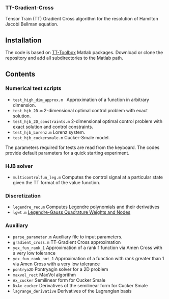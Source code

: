 ### TT-Gradient-Cross
Tensor Train (TT) Gradient Cross algorithm for the resolution of Hamilton Jacobi Bellman equation.

## Installation
The code is based on [TT-Toolbox](https://github.com/oseledets/TT-Toolbox) Matlab packages. Download or clone the repository and add all subdirectories to the Matlab path.

## Contents

### Numerical test scripts

* `test_high_dim_approx.m `  Approximation of a function in arbitrary dimension.
* `test_hjb_2D.m` 2-dimensional optimal control problem with exact solution.
* `test_hjb_2D_constraints.m` 2-dimensional optimal control problem with exact solution and control constraints.
* `test_hjb_Lorenz.m` Lorenz system.
*  `test_hjb_cuckersmale.m` Cucker-Smale model.

The parameters required for tests are read from the keyboard. The codes provide default parameters for a quick starting experiment.

### HJB solver

* `multicontrolfun_leg.m` Computes the control signal at a particular state given the TT format of the value function.

### Discretization

* `legendre_rec.m` Computes Legendre polynomials and their derivatives
* `lgwt.m` [Legendre-Gauss Quadrature Weights and Nodes](https://uk.mathworks.com/matlabcentral/fileexchange/4540-legendre-gauss-quadrature-weights-and-nodes)

### Auxiliary

* `parse_parameter.m` Auxiliary file to input parameters.
* `gradient_cross.m` TT-Gradient Cross approximation
* `yex_fun_rank_1` Approximation of a rank 1 function via Amen Cross with a very low tolerance
* `yex_fun_rank_not_1` Approximation of a function with rank greater than 1 via Amen Cross with a very low tolerance
*  `pontrya2D`  Pontryagin solver for a 2D problem
*  `maxvol_rect`  MaxVol algorithm
*  `Ax_cucker` Semilinear form for Cucker Smale
*  `DxAx_cucker`  Derivatives of the semilinear form for Cucker Smale
* `lagrange_derivative` Derivatives of the Lagrangian basis
